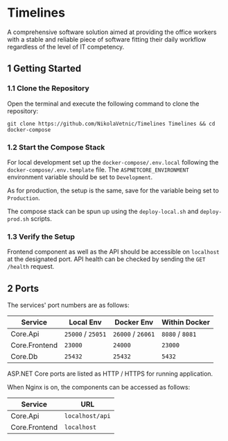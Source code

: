 # Timelines

A comprehensive software solution aimed at providing the office workers with a stable and reliable piece of software fitting their daily workflow regardless of the level of IT competency.

## 1 Getting Started

### 1.1 Clone the Repository

Open the terminal and execute the following command to clone the repository:

```
git clone https://github.com/NikolaVetnic/Timelines Timelines && cd docker-compose
```

### 1.2 Start the Compose Stack

For local development set up the `docker-compose/.env.local` following the `docker-compose/.env.template` file. The `ASPNETCORE_ENVIRONMENT` environment variable should be set to `Development`.

As for production, the setup is the same, save for the variable being set to `Production`.

The compose stack can be spun up using the `deploy-local.sh` and `deploy-prod.sh` scripts.

### 1.3 Verify the Setup

Frontend component as well as the API should be accessible on `localhost` at the designated port. API health can be checked by sending the `GET /health` request.

## 2 Ports

The services' port numbers are as follows:

| Service       | Local Env         | Docker Env        | Within Docker   |
| ------------- | ----------------- | ----------------- | --------------- |
| Core.Api      | `25000` / `25051` | `26000` / `26061` | `8080` / `8081` |
| Core.Frontend | `23000`           | `24000`           | `23000`         |
| Core.Db       | `25432`           | `25432`           | `5432`          |

ASP.NET Core ports are listed as HTTP / HTTPS for running application.

When Nginx is on, the components can be accessed as follows:

| Service       | URL             |
| ------------- | --------------- |
| Core.Api      | `localhost/api` |
| Core.Frontend | `localhost`     |

